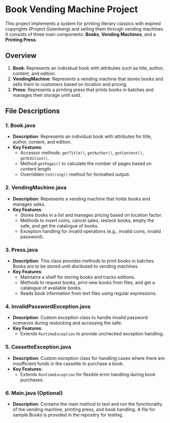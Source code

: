 # Book Vending Machine Project

This project implements a system for printing literary classics with expired copyrights (Project Gutenberg) and selling them through vending machines. It consists of three main components: **Books**, **Vending Machines**, and a **Printing Press**.

## Overview 

1. **Book**: Represents an individual book with attributes such as title, author, content, and edition.
2. **VendingMachine**: Represents a vending machine that stores books and sells them to customers based on location and pricing.
3. **Press**: Represents a printing press that prints books in batches and manages their storage until sold.

## File Descriptions

### 1. Book.java
- **Description**: Represents an individual book with attributes for title, author, content, and edition.
- **Key Features**:
  - Accessor methods: `getTitle()`, `getAuthor()`, `getContent()`, `getEdition()`.
  - Method `getPages()` to calculate the number of pages based on content length.
  - Overridden `toString()` method for formatted output.

### 2. VendingMachine.java
- **Description**: Represents a vending machine that holds books and manages sales.
- **Key Features**:
  - Stores books in a list and manages pricing based on location factor.
  - Methods to insert coins, cancel sales, restock books, empty the safe, and get the catalogue of books.
  - Exception handling for invalid operations (e.g., invalid coins, invalid password).

### 3. Press.java
- **Description**: This class provides methods to print books in batches. Books are to be stored until disributed to vending machines.
- **Key Features**:
  - Maintains a shelf for storing books and tracks editions.
  - Methods to request books, print new books from files, and get a catalogue of available books.
  - Reads book information from text files using regular expressions.

### 4. InvalidPasswordException.java
- **Description**: Custom exception class to handle invalid password scenarios during restocking and accessing the safe.
- **Key Features**:
  - Extends `RuntimeException` to provide unchecked exception handling.

### 5. CassetteException.java
- **Description**: Custom exception class for handling cases where there are insufficient funds in the cassette to purchase a book.
- **Key Features**:
  - Extends `RuntimeException` for flexible error handling during book purchases.

### 6. Main.java (Optional)
- **Description**: Contains the main method to test and run the functionality of the vending machine, printing press, and book handling. A file for sample Books is provided in the repositry for testing.

